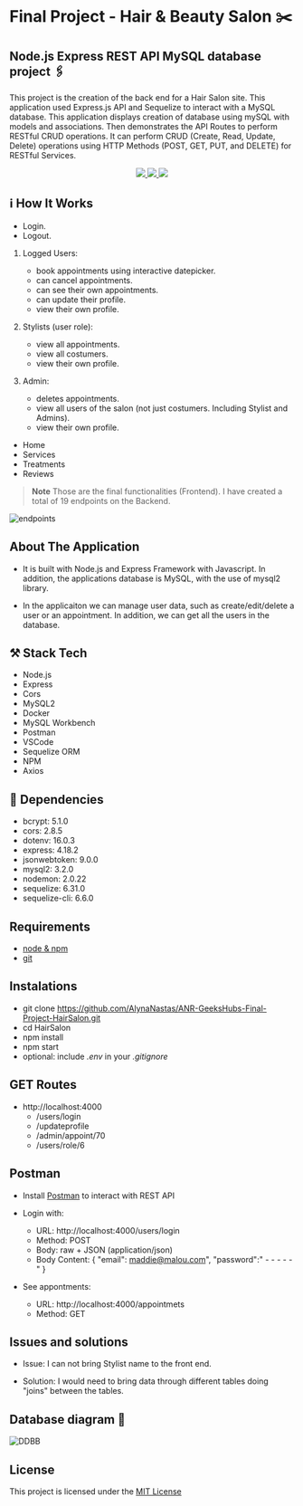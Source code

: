 # Final Project - Hair & Beauty Salon :scissors:
## Node.js Express REST API MySQL database project :paperclips:

This project is the creation of the back end for a Hair Salon site. This application used Express.js API and Sequelize to interact with a MySQL database. This application displays creation of database using mySQL with models and associations. Then demonstrates the API Routes to perform RESTful CRUD operations. It can perform CRUD (Create, Read, Update, Delete) operations using HTTP Methods (POST, GET, PUT, and DELETE) for RESTful Services.




<div align="center">
<a href="https://www.expressjs.com/">
    <img src= "https://img.shields.io/badge/express.js-%23404d59.svg?style=for-the-badge&logo=express&logoColor=%2361DAFB"/>
</a>
<a href="https://nodejs.org/es/">
    <img src= "https://img.shields.io/badge/node.js-026E00?style=for-the-badge&logo=node.js&logoColor=white"/>
</a>
<a href="https://developer.mozilla.org/es/docs/Web/JavaScript">
    <img src= "https://img.shields.io/badge/javascipt-EFD81D?style=for-the-badge&logo=javascript&logoColor=black"/>
</a>
 </div>

## ℹ️ How It Works

- Login.
- Logout.


1. Logged Users:
     - book appointments using interactive datepicker.
     - can cancel appointments.
     - can see their own appointments.
     - can update their profile.
     - view their own profile.


2. Stylists (user role):
     - view all appointments.
     - view all costumers.
     - view their own profile.
    


3. Admin:
     - deletes appointments.
     - view all users of the salon (not just costumers. Including Stylist and Admins).
     - view their own profile.


- Home
- Services
- Treatments
- Reviews

> **Note**
> Those are the final functionalities (Frontend). I have created a total of 19 endpoints on the Backend.


![endpoints](https://user-images.githubusercontent.com/121962750/236151029-4a2933f9-595b-4d06-8f90-d4b99e188713.png)


## About The Application

  - It is built with Node.js and Express Framework with Javascript. In addition, the applications database is MySQL, with the use of mysql2 library.

  - In the applicaiton we can manage user data, such as create/edit/delete a user or an appointment. In addition, we can get all the users in the database.




## ⚒️ Stack Tech

- Node.js
- Express
- Cors
- MySQL2
- Docker
- MySQL Workbench
- Postman
- VSCode
- Sequelize ORM
- NPM
- Axios


## 	:round_pushpin: Dependencies

 - bcrypt: 5.1.0
 - cors: 2.8.5
 - dotenv: 16.0.3
 - express: 4.18.2
 - jsonwebtoken: 9.0.0
 - mysql2: 3.2.0
 - nodemon: 2.0.22
 - sequelize: 6.31.0
 - sequelize-cli: 6.6.0

## Requirements

 - [node & npm](https://nodejs.org/en)
 - [git](https://www.robinwieruch.de/git-essential-commands/)

## Instalations

- git clone https://github.com/AlynaNastas/ANR-GeeksHubs-Final-Project-HairSalon.git
- cd HairSalon
- npm install
- npm start
- optional: include _.env_ in your _.gitignore_

## GET Routes

- http://localhost:4000
  - /users/login
  - /updateprofile
  - /admin/appoint/70
  - /users/role/6

## Postman

- Install [Postman](https://www.postman.com/downloads/) to interact with REST API
- Login with:
  - URL: http://localhost:4000/users/login
  - Method: POST
  - Body: raw + JSON (application/json)
  - Body Content: {  "email": maddie@malou.com", "password":" - - - - - " }

- See appontments:
  - URL: http://localhost:4000/appointmets
  - Method: GET


## Issues and solutions

   - Issue: I can not bring Stylist name to the front end.

   - Solution: I would need to bring data through different tables doing "joins" between the tables.






 ## Database diagram :memo:

![DDBB](https://user-images.githubusercontent.com/121962750/236195418-9930f479-21c5-4f9f-b014-c206dd72c887.png)




## License

This project is licensed under the [MIT License](https://github.com/marinakolova/BeautyBooking/blob/master/LICENSE)

